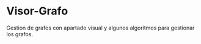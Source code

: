 # Visor-Grafo
Gestion de grafos con apartado visual y algunos algoritmos para gestionar los grafos.
